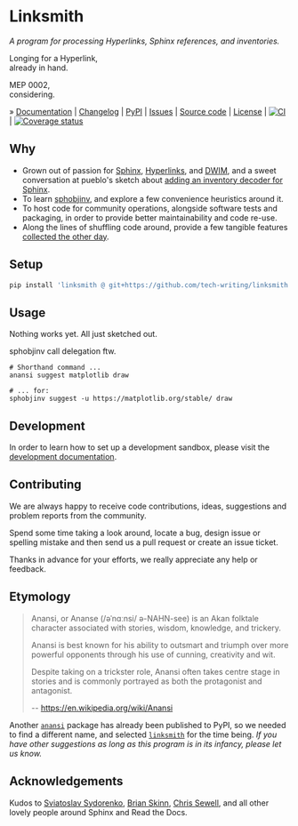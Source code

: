 # Linksmith

_A program for processing Hyperlinks, Sphinx references, and inventories._

Longing for a Hyperlink, \
already in hand.

MEP 0002, \
considering.

» [Documentation]
| [Changelog]
| [PyPI]
| [Issues]
| [Source code]
| [License]
| [![CI][badge-tests]][project-tests]
| [![Coverage status][badge-coverage]][project-codecov]


## Why

- Grown out of passion for [Sphinx], [Hyperlinks], and [DWIM],
  and a sweet conversation at pueblo's sketch about [adding an inventory
  decoder for Sphinx].
- To learn [sphobjinv], and explore a few convenience heuristics around it.
- To host code for community operations, alongside software tests and
  packaging, in order to provide better maintainability and code re-use.
- Along the lines of shuffling code around, provide a few tangible features
  [collected the other day][rfc].


## Setup

```bash
pip install 'linksmith @ git+https://github.com/tech-writing/linksmith.git'
```


## Usage
Nothing works yet. All just sketched out.

sphobjinv call delegation ftw.
```
# Shorthand command ...
anansi suggest matplotlib draw

# ... for:
sphobjinv suggest -u https://matplotlib.org/stable/ draw
```



## Development

In order to learn how to set up a development sandbox, please visit the
[development documentation].


## Contributing

We are always happy to receive code contributions, ideas, suggestions
and problem reports from the community.

Spend some time taking a look around, locate a bug, design issue or
spelling mistake and then send us a pull request or create an issue ticket.

Thanks in advance for your efforts, we really appreciate any help or feedback.


## Etymology

> Anansi, or Ananse (/əˈnɑːnsi/ ə-NAHN-see) is an Akan folktale character
> associated with stories, wisdom, knowledge, and trickery.
>
> Anansi is best known for his ability to outsmart and triumph over more
> powerful opponents through his use of cunning, creativity and wit.
>
> Despite taking on a trickster role, Anansi often takes centre stage in
> stories and is commonly portrayed as both the protagonist and antagonist. 
>
> -- https://en.wikipedia.org/wiki/Anansi

Another [`anansi`] package has already been published to PyPI, so we needed
to find a different name, and selected [`linksmith`] for the time being.
_If you have other suggestions as long as this program is in its infancy,
please let us know._


## Acknowledgements

Kudos to [Sviatoslav Sydorenko], [Brian Skinn], [Chris Sewell], and all other
lovely people around Sphinx and Read the Docs.


[adding an inventory decoder for Sphinx]: https://github.com/pyveci/pueblo/pull/73
[`anansi`]: https://pypi.org/project/anansi/
[Brian Skinn]: https://github.com/bskinn
[Chris Sewell]: https://github.com/chrisjsewell
[development documentation]: https://linksmith.readthedocs.io/en/latest/sandbox.html
[DWIM]: https://en.wikipedia.org/wiki/DWIM
[Hyperlink]: https://en.wikipedia.org/wiki/Hyperlink
[Hyperlinks]: https://en.wikipedia.org/wiki/Hyperlink
[linksmith]: https://linksmith.readthedocs.io/
[`linksmith`]: https://pypi.org/project/linksmith/
[rfc]: https://linksmith.readthedocs.io/en/latest/rfc.html
[Sphinx]: https://www.sphinx-doc.org/
[sphobjinv]: https://sphobjinv.readthedocs.io/
[Sviatoslav Sydorenko]: https://github.com/webknjaz

[Changelog]: https://github.com/tech-writing/linksmith/blob/main/CHANGES.md
[Documentation]: https://linksmith.readthedocs.io/
[Issues]: https://github.com/tech-writing/linksmith/issues
[License]: https://github.com/tech-writing/linksmith/blob/main/LICENSE
[PyPI]: https://pypi.org/project/linksmith/
[Source code]: https://github.com/tech-writing/linksmith

[badge-coverage]: https://codecov.io/gh/tech-writing/linksmith/branch/main/graph/badge.svg
[badge-downloads-per-month]: https://pepy.tech/badge/linksmith/month
[badge-license]: https://img.shields.io/github/license/tech-writing/linksmith.svg
[badge-package-version]: https://img.shields.io/pypi/v/linksmith.svg
[badge-python-versions]: https://img.shields.io/pypi/pyversions/linksmith.svg
[badge-status]: https://img.shields.io/pypi/status/linksmith.svg
[badge-tests]: https://github.com/tech-writing/linksmith/actions/workflows/main.yml/badge.svg
[project-codecov]: https://codecov.io/gh/tech-writing/linksmith
[project-downloads]: https://pepy.tech/project/linksmith/
[project-license]: https://github.com/tech-writing/linksmith/blob/main/LICENSE
[project-pypi]: https://pypi.org/project/linksmith
[project-tests]: https://github.com/tech-writing/linksmith/actions/workflows/main.yml
